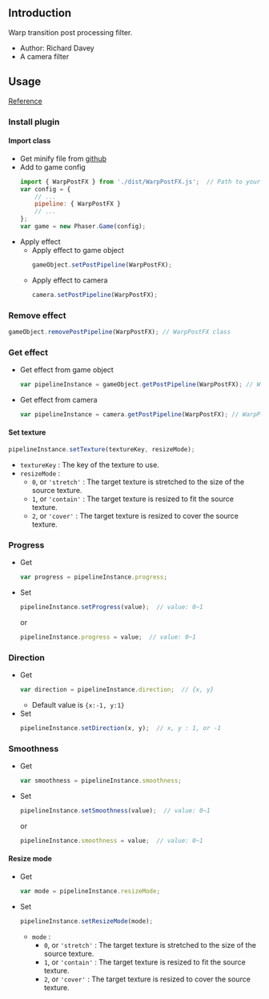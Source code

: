 ## Introduction

Warp transition post processing filter.

- Author: Richard Davey
- A camera filter

## Usage

[Reference](https://github.com/photonstorm/phaser3-warp-post-fx)

### Install plugin

#### Import class

- Get minify file from [github](https://github.com/photonstorm/phaser3-warp-post-fx/tree/main/dist)
- Add to game config
    ```javascript
    import { WarpPostFX } from './dist/WarpPostFX.js';  // Path to your minify file
    var config = {
        // ...
        pipeline: { WarpPostFX }
        // ...
    };
    var game = new Phaser.Game(config);
    ```
- Apply effect
    - Apply effect to game object
        ```javascript
        gameObject.setPostPipeline(WarpPostFX);
        ```
    - Apply effect to camera
        ```javascript
        camera.setPostPipeline(WarpPostFX);
        ```

### Remove effect

```javascript
gameObject.removePostPipeline(WarpPostFX); // WarpPostFX class
```

### Get effect

- Get effect from game object
    ```javascript
    var pipelineInstance = gameObject.getPostPipeline(WarpPostFX); // WarpPostFX class
    ```
- Get effect from camera
    ```javascript
    var pipelineInstance = camera.getPostPipeline(WarpPostFX); // WarpPostFX class
    ```

#### Set texture

```javascript
pipelineInstance.setTexture(textureKey, resizeMode);
```

- `textureKey` : The key of the texture to use.
- `resizeMode` : 
    - `0`, or `'stretch'` : The target texture is stretched to the size of the source texture.
    - `1`, or `'contain'` : The target texture is resized to fit the source texture.
    - `2`, or `'cover'` : The target texture is resized to cover the source texture.   

### Progress

- Get
    ```javascript
    var progress = pipelineInstance.progress;
    ```
- Set
    ```javascript
    pipelineInstance.setProgress(value);  // value: 0~1
    ```
    or
    ```javascript
    pipelineInstance.progress = value;  // value: 0~1
    ```

### Direction

- Get
    ```javascript
    var direction = pipelineInstance.direction;  // {x, y}
    ```
    - Default value is `{x:-1, y:1}`
- Set
    ```javascript
    pipelineInstance.setDirection(x, y);  // x, y : 1, or -1
    ```

### Smoothness

- Get
    ```javascript
    var smoothness = pipelineInstance.smoothness;
    ```
- Set
    ```javascript
    pipelineInstance.setSmoothness(value);  // value: 0~1
    ```
    or
    ```javascript
    pipelineInstance.smoothness = value;  // value: 0~1
    ```

#### Resize mode

- Get
    ```javascript
    var mode = pipelineInstance.resizeMode;
    ```
- Set
    ```javascript
    pipelineInstance.setResizeMode(mode);
    ```
    - `mode` : 
        - `0`, or `'stretch'` : The target texture is stretched to the size of the source texture.
        - `1`, or `'contain'` : The target texture is resized to fit the source texture.
        - `2`, or `'cover'` : The target texture is resized to cover the source texture.    
